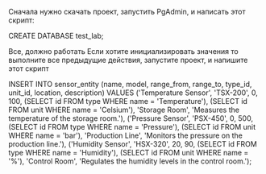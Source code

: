 Сначала нужно скачать проект, запустить PgAdmin, и написать этот скрипт:

CREATE DATABASE test_lab;

Все, должно работать
Если хотите инициализировать значения то выполните все предыдущие действия, запустите проект, и напишите этот скрипт 

INSERT INTO sensor_entity (name, model, range_from, range_to, type_id, unit_id, location, description) VALUES
('Temperature Sensor', 'TSX-200', 0, 100, (SELECT id FROM type WHERE name = 'Temperature'), (SELECT id FROM unit WHERE name = 'Celsium'), 'Storage Room', 'Measures the temperature of the storage room.'),
('Pressure Sensor', 'PSX-450', 0, 500, (SELECT id FROM type WHERE name = 'Pressure'), (SELECT id FROM unit WHERE name = 'bar'), 'Production Line', 'Monitors the pressure on the production line.'),
('Humidity Sensor', 'HSX-320', 20, 90, (SELECT id FROM type WHERE name = 'Humidity'), (SELECT id FROM unit WHERE name = '%'), 'Control Room', 'Regulates the humidity levels in the control room.');


